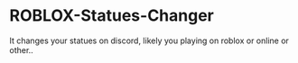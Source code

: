 # ROBLOX-Statues-Changer
It changes your statues on discord, likely you playing on roblox or online or other..
